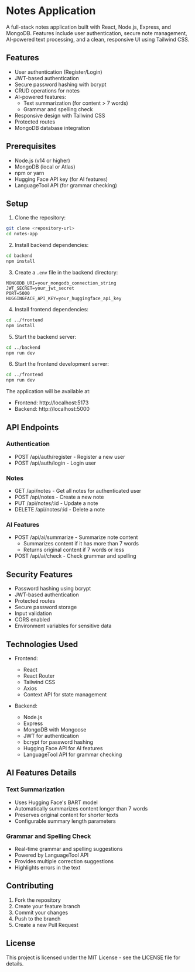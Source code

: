 # Notes Application

A full-stack notes application built with React, Node.js, Express, and MongoDB. Features include user authentication, secure note management, AI-powered text processing, and a clean, responsive UI using Tailwind CSS.

## Features

- User authentication (Register/Login)
- JWT-based authentication
- Secure password hashing with bcrypt
- CRUD operations for notes
- AI-powered features:
  - Text summarization (for content > 7 words)
  - Grammar and spelling check
- Responsive design with Tailwind CSS
- Protected routes
- MongoDB database integration

## Prerequisites

- Node.js (v14 or higher)
- MongoDB (local or Atlas)
- npm or yarn
- Hugging Face API key (for AI features)
- LanguageTool API (for grammar checking)

## Setup

1. Clone the repository:

```bash
git clone <repository-url>
cd notes-app
```

2. Install backend dependencies:

```bash
cd backend
npm install
```

3. Create a `.env` file in the backend directory:

```
MONGODB_URI=your_mongodb_connection_string
JWT_SECRET=your_jwt_secret
PORT=5000
HUGGINGFACE_API_KEY=your_huggingface_api_key
```

4. Install frontend dependencies:

```bash
cd ../frontend
npm install
```

5. Start the backend server:

```bash
cd ../backend
npm run dev
```

6. Start the frontend development server:

```bash
cd ../frontend
npm run dev
```

The application will be available at:

- Frontend: http://localhost:5173
- Backend: http://localhost:5000

## API Endpoints

### Authentication

- POST /api/auth/register - Register a new user
- POST /api/auth/login - Login user

### Notes

- GET /api/notes - Get all notes for authenticated user
- POST /api/notes - Create a new note
- PUT /api/notes/:id - Update a note
- DELETE /api/notes/:id - Delete a note

### AI Features

- POST /api/ai/summarize - Summarize note content
  - Summarizes content if it has more than 7 words
  - Returns original content if 7 words or less
- POST /api/ai/check - Check grammar and spelling

## Security Features

- Password hashing using bcrypt
- JWT-based authentication
- Protected routes
- Secure password storage
- Input validation
- CORS enabled
- Environment variables for sensitive data

## Technologies Used

- Frontend:

  - React
  - React Router
  - Tailwind CSS
  - Axios
  - Context API for state management

- Backend:
  - Node.js
  - Express
  - MongoDB with Mongoose
  - JWT for authentication
  - bcrypt for password hashing
  - Hugging Face API for AI features
  - LanguageTool API for grammar checking

## AI Features Details

### Text Summarization

- Uses Hugging Face's BART model
- Automatically summarizes content longer than 7 words
- Preserves original content for shorter texts
- Configurable summary length parameters

### Grammar and Spelling Check

- Real-time grammar and spelling suggestions
- Powered by LanguageTool API
- Provides multiple correction suggestions
- Highlights errors in the text

## Contributing

1. Fork the repository
2. Create your feature branch
3. Commit your changes
4. Push to the branch
5. Create a new Pull Request

## License

This project is licensed under the MIT License - see the LICENSE file for details.
